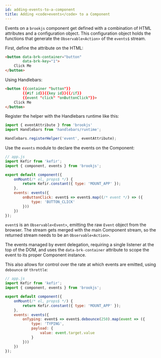 ```yaml
---
id: adding-events-to-a-component
title: Adding <code>events</code> to a Component
---
```


Events on a `brookjs` component get defined with a combination of HTML attributes and a configuration object. This configuration object holds the functions that generate the `Observable<Action>` of the `events$` stream.

First, define the attribute on the HTML:

```html
<button data-brk-container="button"
        data-brk-key="1">
    Click Me
</button>
```

Using Handlebars:

```html
<button {{container "button"}}
        {{#if id}}{{key id}}{{/if}}
        {{event "click" "onButtonClick"}}>
    Click Me
</button>
```

Register the helper with the Handlebars runtime like this:

```js
import { eventAttribute } from 'brookjs'
import Handlebars from 'handlebars/runtime';

Handlebars.registerHelper('event', eventAttribute);
```

Use the `events` module to declare the events on the Component:

```js
// app.js
import Kefir from 'kefir';
import { component, events } from 'brookjs';

export default component({
    onMount(/* el, props$ */) {
        return Kefir.constant({ type: 'MOUNT_APP' });
    },
    events: events({
        onButtonClick: event$ => event$.map((/* event */) => ({
            type: 'BUTTON_CLICK'
        }))
    })
});
```

`event$` is an `Observable<Event>`, emitting the raw `Event` object from the browser. The stream gets merged with the main Component stream, so the returned stream needs to be an `Observable<Action>`.

The events managed by event delegation, requiring a single listener at the top of the DOM, and uses the `data-brk-container` attribute to scope the event to its proper Component instance.

This also allows for control over the rate at which events are emitted, using `debounce` or `throttle`:

```js
// app.js
import Kefir from 'kefir';
import { component, events } from 'brookjs';

export default component({
    onMount(/* el, props$ */) {
        return Kefir.constant({ type: 'MOUNT_APP' });
    },
    events: events({
        onTyping: event$ => event$.debounce(250).map(event => ({
            type: 'TYPING',
            payload: {
                value: event.target.value
            }
        }))
    })
});
```
